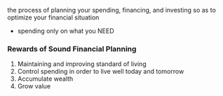 the process of planning your spending, financing, and investing so as to optimize your financial situation
- spending only on what you NEED

### Rewards of Sound Financial Planning
1. Maintaining and improving standard of living
2. Control spending in order to live well today and tomorrow
3. Accumulate wealth
4. Grow value